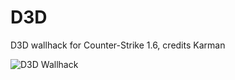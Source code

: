 # D3D
D3D wallhack for Counter-Strike 1.6, credits Karman

![D3D Wallhack](https://i.imgur.com/RUmj8ch.png)